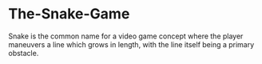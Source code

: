 # The-Snake-Game
Snake is the common name for a video game concept where the player maneuvers a line which grows in length, with the line itself being a primary obstacle.
